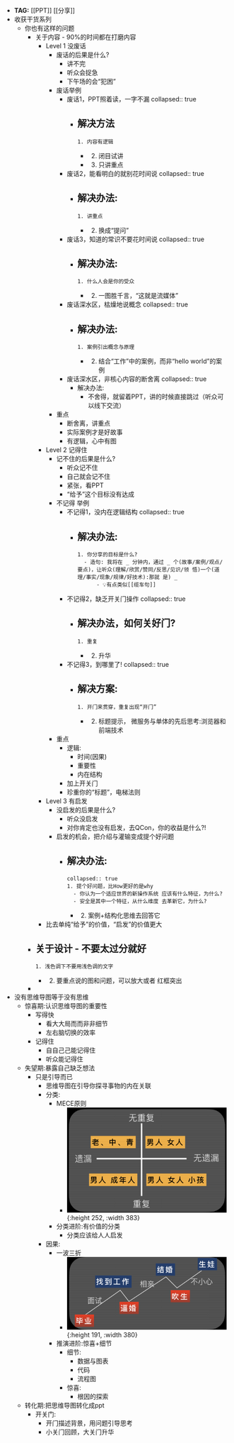 - **TAG:** [[PPT]] [[分享]]
- 收获干货系列
	- 你也有这样的问题
		- 关于内容 - 90%的时间都在打磨内容
			- Level 1 没废话
				- 废话的后果是什么?
					- 讲不完
					- 听众会捉急
					- 下午场的会“犯困”
				- 废话举例
					- 废话1，PPT照着读，一字不漏
					  collapsed:: true
						- 解决方法
							-
							  1. 内容有逻辑
							-
							  2. 闭目试讲
							-
							  3. 只讲重点
					- 废话2，能看明白的就别花时间说
					  collapsed:: true
						- 解决办法:
							-
							  1. 讲重点
							-
							  2. 换成“提问”
					- 废话3，知道的常识不要花时间说
					  collapsed:: true
						- 解决办法:
							-
							  1. 什么人会是你的受众
							-
							  2. 一图胜千言，“这就是流媒体”
					- 废话深水区，枯燥地说概念
					  collapsed:: true
						- 解决办法:
							-
							  1. 案例引出概念与原理
							-
							  2. 结合“工作”中的案例，而非“hello world”的案例
					- 废话深水区，非核心内容的断舍离
					  collapsed:: true
						- 解决办法:
							- 不舍得，就留着PPT，讲的时候直接跳过（听众可以线下交流）
				- 重点
					- 断舍离，讲重点
					- 实际案例才是好故事
					- 有逻辑，心中有图
			- Level 2 记得住
				- 记不住的后果是什么?
					- 听众记不住
					- 自己就会记不住
					- 紧张，看PPT
					- “给予”这个目标没有达成
				- 不记得 举例
					- 不记得1，没内在逻辑结构
					  collapsed:: true
						- 解决办法:
							-
							  1. 你分享的目标是什么?
								- 造句: 我将在 _ 分钟内，通过 _ 个(故事/案例/观点/ 要点)，让听众(理解/欣赏/赞同/反思/⻅识/领 悟)一个(道理/事实/现象/规律/好技术):那就 是) _
									- 💡有点类似[[缆车句]]
					- 不记得2，缺乏开关⻔操作
					  collapsed:: true
						- 解决办法，如何关好⻔?
							-
							  1. 重复
							-
							  2. 升华
					- 不记得3，到哪里了!
					  collapsed:: true
						- 解决方案:
							-
							  1. 开⻔来贯穿，重复出现“开⻔”
							-
							  2. 标题提示， 微服务与单体的先后思考:浏览器和前端技术
				- 重点
					- 逻辑:
						- 时间(因果)
						- 重要性
						- 内在结构
					- 加上开关⻔
					- 珍重你的“标题”，电梯法则
			- Level 3 有启发
				- 没启发的后果是什么?
					- 听众没启发
					- 对你肯定也没有启发，去QCon，你的收益是什么?!
				- 启发的机会，把介绍与灌输变成提个好问题
					- 解决办法:
						-
						  collapsed:: true
						  1. 提个好问题，比How更好的是why
							- 你认为一个适应世界的新操作系统 应该有什么特征，为什么?
							- 安全是其中一个特征，从什么维度 去革新它，为什么?
						-
						  2. 案例+结构化思维去回答它
			- 比去单纯“给予”的价值，“启发”的价值更大
		- 关于设计 - 不要太过分就好
			-
			  1. 浅色调下不要用浅色调的文字
			-
			  2. 要重点说的图和问题，可以放大或者 红框突出
		-
- 没有思维导图等于没有思维
	- 惊喜期:认识思维导图的重要性
		- 写得快
			- 看⼤大局⽽而⾮非细节
			- 左右脑切换的效率
		- 记得住
			- ⾃自⼰己能记得住
			- 听众能记得住
	- 失望期:暴露⾃己缺乏想法
		- 只是引导⽽已
			- 思维导图在引导你探寻事物的内在关联
			- 分类:
				- MECE原则
					- ![image.png](../assets/image_1636884828810_0.png){:height 252, :width 383}
				- 分类进阶:有价值的分类
					- 分类应该给⼈人启发
			- 因果:
				- ⼀波三折
					- ![image.png](../assets/image_1636884839435_0.png){:height 191, :width 380}
				- 推演进阶:惊喜+细节
					- 细节:
						- 数据与图表
						- 代码
						- 流程图
					- 惊喜:
						- 根因的探索
	- 转化期:把思维导图转化成ppt
		- 开关门:
			- 开⻔描述背景，用问题引导思考
			- ⼩关⻔回顾，⼤关⻔升华